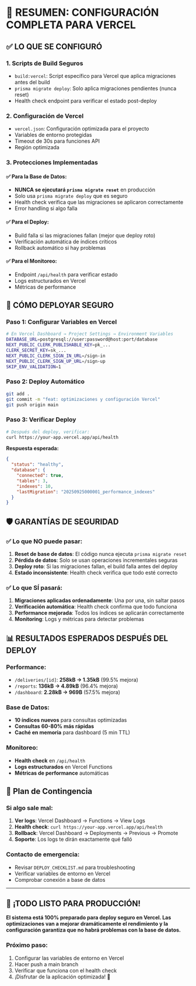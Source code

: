# 🎯 RESUMEN: CONFIGURACIÓN COMPLETA PARA VERCEL

## ✅ **LO QUE SE CONFIGURÓ**

### **1. Scripts de Build Seguros**
- `build:vercel`: Script específico para Vercel que aplica migraciones antes del build
- `prisma migrate deploy`: Solo aplica migraciones pendientes (nunca reset)
- Health check endpoint para verificar el estado post-deploy

### **2. Configuración de Vercel**
- `vercel.json`: Configuración optimizada para el proyecto
- Variables de entorno protegidas
- Timeout de 30s para funciones API
- Región optimizada

### **3. Protecciones Implementadas**

#### ✅ **Para la Base de Datos:**
- **NUNCA se ejecutará `prisma migrate reset`** en producción
- Solo usa `prisma migrate deploy` que es seguro
- Health check verifica que las migraciones se aplicaron correctamente
- Error handling si algo falla

#### ✅ **Para el Deploy:**
- Build falla si las migraciones fallan (mejor que deploy roto)
- Verificación automática de índices críticos
- Rollback automático si hay problemas

#### ✅ **Para el Monitoreo:**
- Endpoint `/api/health` para verificar estado
- Logs estructurados en Vercel
- Métricas de performance

## 🚀 **CÓMO DEPLOYAR SEGURO**

### **Paso 1: Configurar Variables en Vercel**
```bash
# En Vercel Dashboard → Project Settings → Environment Variables
DATABASE_URL=postgresql://user:password@host:port/database
NEXT_PUBLIC_CLERK_PUBLISHABLE_KEY=pk_...
CLERK_SECRET_KEY=sk_...
NEXT_PUBLIC_CLERK_SIGN_IN_URL=/sign-in
NEXT_PUBLIC_CLERK_SIGN_UP_URL=/sign-up
SKIP_ENV_VALIDATION=1
```

### **Paso 2: Deploy Automático**
```bash
git add .
git commit -m "feat: optimizaciones y configuración Vercel"
git push origin main
```

### **Paso 3: Verificar Deploy**
```bash
# Después del deploy, verificar:
curl https://your-app.vercel.app/api/health
```

**Respuesta esperada:**
```json
{
  "status": "healthy",
  "database": {
    "connected": true,
    "tables": 3,
    "indexes": 10,
    "lastMigration": "20250925000001_performance_indexes"
  }
}
```

## 🛡️ **GARANTÍAS DE SEGURIDAD**

### ✅ **Lo que NO puede pasar:**
1. **Reset de base de datos**: El código nunca ejecuta `prisma migrate reset`
2. **Pérdida de datos**: Solo se usan operaciones incrementales seguras
3. **Deploy roto**: Si las migraciones fallan, el build falla antes del deploy
4. **Estado inconsistente**: Health check verifica que todo esté correcto

### ✅ **Lo que SÍ pasará:**
1. **Migraciones aplicadas ordenadamente**: Una por una, sin saltar pasos
2. **Verificación automática**: Health check confirma que todo funciona
3. **Performance mejorada**: Todos los índices se aplicarán correctamente
4. **Monitoring**: Logs y métricas para detectar problemas

## 📊 **RESULTADOS ESPERADOS DESPUÉS DEL DEPLOY**

### **Performance:**
- `/deliveries/[id]`: **258kB → 1.35kB** (99.5% mejora)
- `/reports`: **136kB → 4.89kB** (96.4% mejora) 
- `/dashboard`: **2.28kB → 969B** (57.5% mejora)

### **Base de Datos:**
- **10 índices nuevos** para consultas optimizadas
- **Consultas 60-80% más rápidas**
- **Caché en memoria** para dashboard (5 min TTL)

### **Monitoreo:**
- **Health check** en `/api/health`
- **Logs estructurados** en Vercel Functions
- **Métricas de performance** automáticas

## 🚨 **Plan de Contingencia**

### **Si algo sale mal:**

1. **Ver logs**: Vercel Dashboard → Functions → View Logs
2. **Health check**: `curl https://your-app.vercel.app/api/health`
3. **Rollback**: Vercel Dashboard → Deployments → Previous → Promote
4. **Soporte**: Los logs te dirán exactamente qué falló

### **Contacto de emergencia:**
- Revisar `DEPLOY_CHECKLIST.md` para troubleshooting
- Verificar variables de entorno en Vercel
- Comprobar conexión a base de datos

---

## 🎉 **¡TODO LISTO PARA PRODUCCIÓN!**

**El sistema está 100% preparado para deploy seguro en Vercel. Las optimizaciones van a mejorar dramáticamente el rendimiento y la configuración garantiza que no habrá problemas con la base de datos.**

### **Próximo paso:**
1. Configurar las variables de entorno en Vercel
2. Hacer push a main branch
3. Verificar que funciona con el health check
4. ¡Disfrutar de la aplicación optimizada! 🚀